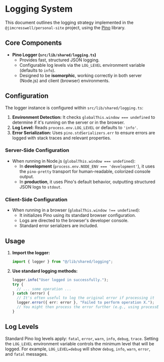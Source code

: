 # Logging System

This document outlines the logging strategy implemented in the `@jimcresswell/personal-site` project, using the [Pino](https://getpino.io/) library.

## Core Components

-   **Pino Logger (`src/lib/shared/logging.ts`)**
    -   Provides fast, structured JSON logging.
    -   Configurable log levels via the `LOG_LEVEL` environment variable (defaults to `info`).
    -   Designed to be **isomorphic**, working correctly in both server (Node.js) and client (browser) environments.

## Configuration

The logger instance is configured within `src/lib/shared/logging.ts`:

1.  **Environment Detection:** It checks `globalThis.window === undefined` to determine if it's running on the server or in the browser.
2.  **Log Level:** Reads `process.env.LOG_LEVEL` or defaults to `'info'`.
3.  **Error Serialization:** Uses `pino.stdSerializers.err` to ensure errors are logged with stack traces and relevant properties.

### Server-Side Configuration

-   When running in Node.js (`globalThis.window === undefined`):
    -   In **development** (`process.env.NODE_ENV === 'development'`), it uses the `pino-pretty` transport for human-readable, colorized console output.
    -   In **production**, it uses Pino's default behavior, outputting structured JSON logs to `stdout`.

### Client-Side Configuration

-   When running in a browser (`globalThis.window !== undefined`):
    -   It initializes Pino using its standard browser configuration.
    -   Logs are directed to the browser's developer console.
    -   Standard error serializers are included.

## Usage

1.  **Import the logger:**
    ```typescript
    import { logger } from "@/lib/shared/logging";
    ```
2.  **Use standard logging methods:**
    ```typescript
    logger.info("User logged in successfully.");
    try {
      // ... some operation ...
    } catch (error) {
      // It's often useful to log the original error if processing it
      logger.error({ err: error }, "Failed to perform operation X.");
      // You might then process the error further (e.g., using processError)
    }
    ```

## Log Levels

Standard Pino log levels apply: `fatal`, `error`, `warn`, `info`, `debug`, `trace`. Setting the `LOG_LEVEL` environment variable controls the minimum level that will be logged. For example, `LOG_LEVEL=debug` will show `debug`, `info`, `warn`, `error`, and `fatal` messages.
